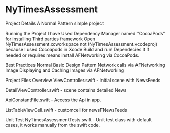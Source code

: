 # NyTimesAssessment

Project Details
A Normal Pattern simple project

Running the Project
I have Used Dependency Manager named "CocoaPods" for installing Third parties framework
Open NyTimesAssessment.xcworkspace not (NyTimesAssessment.xcodeproj) because I used Cocoapods in Xcode
Build and run!
Dependecies
It If needed or requires means install AFNetworking via CocoaPods.

Best Practices
Normal Basic Design Pattern
Network calls via AFNetworking
Image Displaying and Caching Images via AFNetworking

Project Files Overview
ViewController.swift - initial scene with NewsFeeds

DetailViewController.swift - scene contains detailed News

ApiConstantFile.swift - Access the Api in app.

ListTableViewCell.swift - customcell for newsFNewsFeeds

Unit Test
NyTimesAssessmentTests.swift - Unit test class with default cases, it works manually from the swift code.
